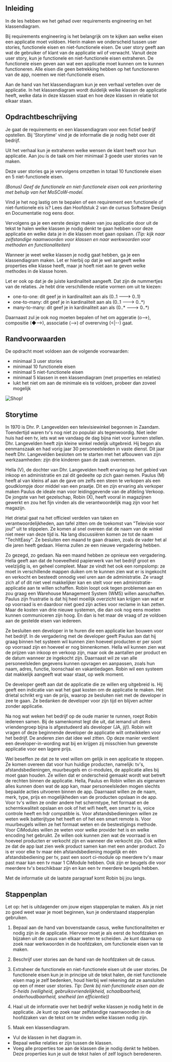## Inleiding
In de les hebben we het gehad over requirements engineering en het klassendiagram. 

Bij requirements engineering is het belangrijk om te kijken aan welke eisen een applicatie moet voldoen. Hierin maken we onderscheid tussen user stories, functionele eisen en niet-functionele eisen. De user story geeft aan wat de gebruiker of klant van de applicatie wil of verwacht. Vanuit deze user story, kun je functionele en niet-functionele eisen extraheren. De functionele eisen geven aan wat een applicatie moet kunnen om te kunnen functioneren. Alle eisen die geen betrekking hebben op het functioneren van de app, noemen we niet-functionele eisen.

Aan de hand van het klassendiagram kun je een verhaal vertellen over de applicatie. In het klassendiagram wordt duidelijk welke klassen de applicatie heeft, welke data in deze klassen staat en hoe deze klassen in relatie tot elkaar staan.


## Opdrachtbeschrijving
Je gaat de requirements en een klassendiagram voor een fictief bedrijf opstellen. Bij 'Storytime' vind je de informatie die je nodig hebt over dit bedrijf. 

Uit het verhaal kun je extraheren welke wensen de klant heeft voor hun applicatie. Aan jou is de taak om hier minimaal 3 goede user stories van te maken.

Deze user stories ga je vervolgens omzetten in totaal 10 functionele eisen en 5 niet-functionele eisen. 

_(Bonus) Geef de functionele en niet-functionele eisen ook een prioritering met behulp van het MoSCoW-model._

Vind je het nog lastig om te bepalen of een requirement een functionele of niet-funtionele eis is? Lees dan Hoofdstuk 2 van de cursus Software Design en Documentatie nog eens door.

Vervolgens ga je een eerste design maken van jou applicatie door uit de tekst te halen welke klassen je nodig denkt te gaan hebben voor deze applicatie en welke data je in die klassen moet gaan opslaan.
_(Tip: kijk naar zelfstandige naamwoorden voor klassen en naar werkwoorden voor methoden en functionaliteiten)_ 

Wanneer je weet welke klassen je nodig gaat hebben, ga je een klassendiagram maken. Let er hierbij op dat je wel aangeeft welke properties elke klasse heeft, maar je hoeft niet aan te geven welke methodes in de klasse horen.

Let er ook op dat je de juiste kardinaliteit aangeeft. Dat zijn de nummertjes van de relaties. Je hebt drie verschillende relatie vormen om uit te kiezen:
- one-to-one: dit geef je in kardinaliteit aan als (0..1 ---> 0..1)
- one-to-many: dit geef je in kardinaliteit aan als (0..1 ---> 0..*)
- many-to-many: dit geef je in kardinaliteit aan als (0..* ---> 0..*)

Daarnaast zul je ook nog moeten bepalen of het om aggeratie (o-->), compositie (◆-->), associatie (-->) of overerving (<|--) gaat.

## Randvoorwaarden
De opdracht moet voldoen aan de volgende voorwaarden:

- minimaal 3 user stories
- minimaal 10 functionele eisen
- minimaal 5 niet-functionele eisen
- minimaal 5 klassen in een klassendiagram (met properties en relaties)
- lukt het niet om aan de minimale eis te voldoen, probeer dan zoveel mogelijk

![Shop!](./assets/shop.jpg)


## Storytime 

In 1970 is Dhr. P. Langevelden een televisiewinkel begonnen in Zaandam. Toendertijd waren tv's nog niet zo populair als tegenwoordig. Niet ieder huis had een tv, iets wat we vandaag de dag bijna niet voor kunnen stellen. Dhr. Langevelden heeft zijn kleine winkel redelijk uitgebreid. Hij begon als eenmanszaak en had vorig jaar 30 personeelsleden in vaste dienst. Dit jaar heeft Dhr. Langevelden besloten om te starten met het afbouwen van zijn werkzaamheden: zijn drie kinderen gaan de zaak overnemen. 

Hella (V), de dochter van Dhr. Langevelden heeft ervaring op het gebied van inkoop en administratie en zal dit gedeelte op zich gaan nemen. Paulus (M) heeft al van kleins af aan de gave om zelfs een steen te verkopen als een goudklompje door middel van een praatje. Dit en zijn ervaring als verkoper maken Paulus de ideale man voor leidinggevende van de afdeling Verkoop. De jongste van het gezelschap, Robin (X), heeft vooral in magazijnen gewerkt en zou het fijn vinden als die verantwoordelijk mag zijn voor het magazijn. 

Het drietal gaat na het officieel verdelen van taken en verantwoordelijkheden, aan tafel zitten om de toekomst van "Televisie voor jou!" uit te stippelen. Ze komen al snel overeen dat de naam van de winkel niet meer van deze tijd is. Na lang discussiëren komen ze tot de naam "TechItEasy". Ze besluiten een maand te gaan draaien, zoals de vader het al die jaren heeft gedaan. Hierna zullen ze een nieuwe vergadering hebben. 

Zo gezegd, zo gedaan. Na een maand hebben ze opnieuw een vergadering. Hella geeft aan dat de hoeveelheid papierwerk van het bedrijf groot en veelzijdig is, en geheel compleet. Maar ze vindt het ook een rompslomp: ze moet in verschillende mappen duiken om te kunnen zien wat er is ingekocht en verkocht en besteedt onnodig veel uren aan de administratie. Ze vraagt zich af of dit niet veel makkelijker kan en stelt voor een administratie-applicatie aan te willen schaffen. Robin loopt ook tegen  problemen aan en zou graag een Warehouse Management System (WMS) willen aanschaffen. Paulus zijn frustratie is dat hij heel moeilijk overzicht kan krijgen van wat er op voorraad is en daardoor niet goed zijn acties voor reclame in kan zetten. Maar de kosten van drie nieuwe systemen, die dan ook nog eens moeten kunnen communiceren zijn hoog. En dan is het maar de vraag of ze voldoen aan de gestelde eisen van iedereen.

Ze besluiten een developer in te huren die een applicatie kan bouwen voor het bedrijf. In de vergadering met de developer geeft Paulus aan dat hij graag binnen het systeem wil kunnen zien hoeveel producten er per soort op voorraad zijn en hoeveel er nog binnenkomen. Hella wil kunnen zien wat de prijzen van inkoop en verkoop zijn, maar ook de aantallen per product en de datum wanneer ze ingekocht zijn. Daarnaast wil ze van alle personeelsleden gegevens kunnen opvragen en aanpassen, zoals hun naam, adres, functie, loonschaal en vakantiedagen. Robin wil een systeem dat makkelijk aangeeft wat waar staat, op welk moment.

De developer geeft aan dat de applicatie die ze willen erg uitgebreid is. Hij geeft een indicatie van wat het gaat kosten om de applicatie te maken. Het drietal schrikt erg van de prijs, waarop ze besluiten niet met de developer in zee te gaan. Ze bedanken de developer voor zijn tijd en blijven achter zonder applicatie. 

Na nog wat weken het bedrijf op de oude manier te runnen, roept Robin iedereen samen. Bij de samenkomst legt die uit, dat iemand uit diens vriendengroep bijna is afgestudeerd als developer (JA, jij!). Robin wilt vragen of deze beginnende developer de applicatie wilt ontwikkelen voor het bedrijf. De anderen zien dat idee wel zitten. Op deze manier verdient een developer-in-wording wat bij en krijgen zij misschien hun gewenste applicatie voor een lagere prijs. 

Wel beseffen ze dat ze te veel willen om gelijk in een applicatie te stoppen. Ze komen overeen dat voor hun huidige producten, namelijk: tv's, afstandsbedieningen, muurbeugels en ci-modules, de applicatie alles bij moet gaan houden. Ze willen dat er onderscheid gemaakt wordt wat betreft de rechten binnen de applicatie. Hella, Paulus en Robin willen als eigenaren alles kunnen doen wat de app kan, maar personeelsleden mogen slechts bepaalde acties uitvoeren binnen de app. Daarnaast willen ze de naam, merk, type, prijs en mogelijkheden van de producten opslaan in de app. Voor tv's willen ze onder andere het schermtype, het formaat en de schermkwaliteit opslaan en ook of het wifi heeft, een smart tv is, voice controle heeft en hdr compatible is. Voor afstandsbedieningen willen ze weten welk batterijtype het heeft en of het een smart remote is. Voor muurbeugels willen ze het formaat weten  en de bestestigings methode. Voor CiModules willen ze weten voor welke provider het is en welke encoding het gebruikt. Ze willen ook kunnen zien wat de voorraad is en hoeveel producten er verkocht zijn en wanneer die verkocht zijn. Ook willen ze dat de app laat zien welk product samen kan met een ander product. Zo is er voor elke tv maar één afstandsbediening mogelijk en één afstandsbediening per tv, past een soort ci-module op meerdere tv's maar past maar kan een tv maar 1 CiModule hebben. Ook zijn er beugels die voor meerdere tv's beschikbaar zijn en kan een tv meerdere beugels hebben. 

Met de informatie uit de laatste paragraaf komt Robin bij jou langs.


## Stappenplan
Let op: het is uitdagender om jouw eigen stappenplan te maken. Als je niet zo goed weet waar je moet beginnen, kun je onderstaand stappenplan gebruiken.

1. Bepaal aan de hand van bovenstaande casus, welke functionaliteiten er nodig zijn in de applicatie. Hiervoor moet je als eerst de hoofdzaken en bijzaken uit de casus van elkaar weten te scheiden. Je kunt daarna op zoek naar werkwoorden in de hoofdzaken, om functionele eisen van te maken.

2. Beschrijf user stories aan de hand van de hoofdzaken uit de casus.

3. Extraheer de functionele en niet-functionele eisen uit de user stories. De functionele eisen kun je in principe uit de tekst halen, de niet functionele eisen mag je zelf bedenken, houd hierbij wel rekening dat ze aansluiten op een of meer user stories.
_Tip: Denk bij niet-functionele eisen aan de 5-heids (veiligheid, gebruiksvriendelijkheid, schaalbaarheid, onderhoudbaarheid, snelheid (en efficientie))_

4. Haal uit de informatie over het bedrijf welke klassen je nodig hebt in de applicatie. Je kunt op zoek naar zelfstandige naamwoorden in de hoofdzaken van de tekst om te vinden welke klassen nodig zijn.

5. Maak een klassendiagram.

  - Vul de klassen in het diagram in.
  - Bepaal welke relaties er zijn tussen de klassen.
  - Voeg alle properties toe aan de klassen die je nodig denkt te hebben. Deze properties kun je uuit de tekst halen of zelf logisch beredeneren.

